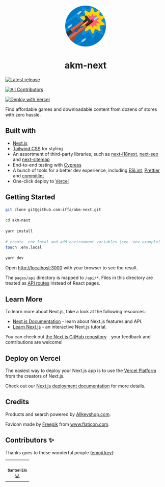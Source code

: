 <p align="center">
<img src="public/favicon.svg" width="128" height="128" />
</p>
<h1 align="center">akm-next</h1>

[![Latest release](https://img.shields.io/github/v/release/iffa/akm-next?style=flat-square)](#)

<!-- ALL-CONTRIBUTORS-BADGE:START - Do not remove or modify this section -->

[![All Contributors](https://img.shields.io/badge/all_contributors-1-orange.svg?style=flat-square)](#contributors)

<!-- ALL-CONTRIBUTORS-BADGE:END -->

[![Deploy with Vercel](https://vercel.com/button)](https://vercel.com/new/git/external?repository-url=https://github.com/iffa/next-starter)

Find affordable games and downloadable content from dozens of stores with zero hassle.

## Built with

- [Next.js](https://nextjs.org/)
- [Tailwind CSS](tailwindcss.com/) for styling
- An assortment of third-party libraries, such as [next-i18next](https://github.com/isaachinman/next-i18next/), [next-seo](https://github.com/garmeeh/next-seo) and [next-sitemap](https://github.com/iamvishnusankar/next-sitemap)
- End-to-end testing with [Cypress](https://www.cypress.io/)
- A bunch of tools for a better dev experience, including [ESLint](https://eslint.org/), [Prettier](https://prettier.io/) and [commitlint](https://commitlint.js.org)
- One-click deploy to [Vercel](https://vercel.com)

## Getting Started

```bash
git clone git@github.com:iffa/akm-next.git

cd akm-next

yarn install

# create .env.local and add environment variables (see .env.example)
touch .env.local

yarn dev
```

Open [http://localhost:3000](http://localhost:3000) with your browser to see the result.

The `pages/api` directory is mapped to `/api/*`. Files in this directory are treated as [API routes](https://nextjs.org/docs/api-routes/introduction) instead of React pages.

## Learn More

To learn more about Next.js, take a look at the following resources:

- [Next.js Documentation](https://nextjs.org/docs) - learn about Next.js features and API.
- [Learn Next.js](https://nextjs.org/learn) - an interactive Next.js tutorial.

You can check out [the Next.js GitHub repository](https://github.com/vercel/next.js/) - your feedback and contributions are welcome!

## Deploy on Vercel

The easiest way to deploy your Next.js app is to use the [Vercel Platform](https://vercel.com/new/git/external?repository-url=https://github.com/iffa/next-starter) from the creators of Next.js.

Check out our [Next.js deployment documentation](https://nextjs.org/docs/deployment) for more details.

## Credits

Products and search powered by [Allkeyshop.com](allkeyshop.com/).

Favicon made by <a href="https://www.freepik.com" title="Freepik">Freepik</a> from <a href="https://www.flaticon.com/" title="Flaticon">www.flaticon.com</a>.

## Contributors ✨

Thanks goes to these wonderful people ([emoji key](https://allcontributors.org/docs/en/emoji-key)):

<!-- ALL-CONTRIBUTORS-LIST:START - Do not remove or modify this section -->
<!-- prettier-ignore-start -->
<!-- markdownlint-disable -->
<table>
  <tr>
    <td align="center"><a href="https://iffa.dev"><img src="https://avatars.githubusercontent.com/u/759522?v=4?s=100" width="100px;" alt=""/><br /><sub><b>Santeri Elo</b></sub></a><br /><a href="https://github.com/iffa/akm-next/commits?author=iffa" title="Code">💻</a></td>
  </tr>
</table>

<!-- markdownlint-restore -->
<!-- prettier-ignore-end -->

<!-- ALL-CONTRIBUTORS-LIST:END -->
